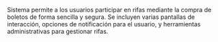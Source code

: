 Sistema permite a los usuarios participar en rifas mediante la compra de boletos de forma sencilla y segura. Se incluyen varias pantallas de interacción, opciones de notificación para el usuario, y herramientas administrativas para gestionar rifas.

